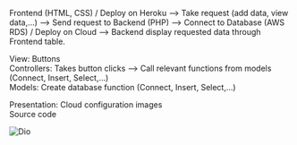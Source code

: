 Frontend (HTML, CSS) / Deploy on Heroku			-->			Take request (add data, view data,...)			-->			Send request to Backend (PHP)
-->     Connect to Database (AWS RDS) / Deploy on Cloud     --> Backend display requested data through Frontend table.

View: Buttons \
Controllers: Takes button clicks --> Call relevant functions from models (Connect, Insert, Select,...) \
Models: Create database function (Connect, Insert, Select,...)

Presentation:
Cloud configuration images \
Source code

![Dio](C://Users/ASUS/Desktop/dio.jpg)
